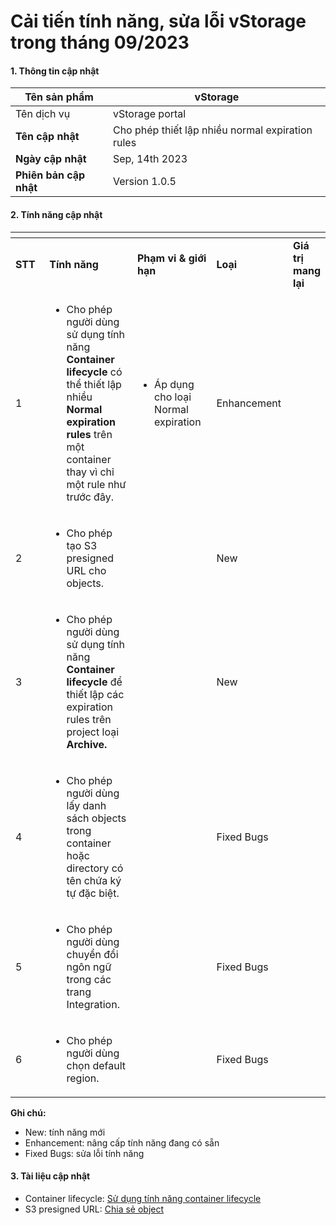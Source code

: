 # Cải tiến tính năng, sửa lỗi vStorage trong tháng 09/2023

#### 1. Thông tin cập nhật <a href="#caitientinhnang-sualoivstoragetrongthang09-2023-1.thongtincapnhat" id="caitientinhnang-sualoivstoragetrongthang09-2023-1.thongtincapnhat"></a>

| **Tên sản phẩm**       | vStorage                                         |
| ---------------------- | ------------------------------------------------ |
| Tên dịch vụ            | vStorage portal                                  |
| **Tên cập nhật**       | Cho phép thiết lập nhiều normal expiration rules |
| **Ngày cập nhật**      | Sep, 14th 2023                                   |
| **Phiên bản cập nhật** | Version 1.0.5                                    |

#### 2. Tính năng cập nhật <a href="#caitientinhnang-sualoivstoragetrongthang09-2023-2.tinhnangcapnhat" id="caitientinhnang-sualoivstoragetrongthang09-2023-2.tinhnangcapnhat"></a>

<table data-header-hidden data-full-width="true"><thead><tr><th width="87"></th><th width="213"></th><th width="176"></th><th width="129"></th><th></th></tr></thead><tbody><tr><td><strong>STT</strong></td><td><strong>Tính năng</strong></td><td><strong>Phạm vi &#x26; giới hạn</strong></td><td><strong>Loại</strong></td><td><strong>Giá trị mang lại</strong></td></tr><tr><td>1</td><td><ul><li>Cho phép người dùng sử dụng tính năng <strong>Container lifecycle</strong> có thể thiết lập nhiều <strong>Normal expiration rules</strong> trên một container thay vì chỉ một rule như trước đây.</li></ul></td><td><ul><li>Áp dụng cho loại Normal expiration</li></ul></td><td>Enhancement</td><td><br></td></tr><tr><td>2</td><td><ul><li>Cho phép tạo S3 presigned URL cho objects.</li></ul></td><td><br></td><td>New</td><td><br></td></tr><tr><td>3</td><td><ul><li>Cho phép người dùng sử dụng tính năng <strong>Container lifecycle</strong> để thiết lập các expiration rules trên project loại <strong>Archive.</strong></li></ul></td><td><br></td><td>New</td><td><br></td></tr><tr><td>4</td><td><ul><li>Cho phép người dùng lấy danh sách objects trong container hoặc directory có tên chứa ký tự đặc biệt.</li></ul></td><td><br></td><td>Fixed Bugs</td><td><br></td></tr><tr><td>5</td><td><ul><li>Cho phép người dùng chuyển đổi ngôn ngữ trong các trang Integration.</li></ul></td><td><br></td><td>Fixed Bugs</td><td><br></td></tr><tr><td>6</td><td><ul><li>Cho phép người dùng chọn default region.</li></ul></td><td><br></td><td>Fixed Bugs</td><td><br></td></tr></tbody></table>

**Ghi chú:**

* New: tính năng mới
* Enhancement: nâng cấp tính năng đang có sẵn
* Fixed Bugs: sửa lỗi tính năng

#### 3. Tài liệu cập nhật <a href="#caitientinhnang-sualoivstoragetrongthang09-2023-3.tailieucapnhat" id="caitientinhnang-sualoivstoragetrongthang09-2023-3.tailieucapnhat"></a>

* Container lifecycle: [Sử dụng tính năng container lifecycle](../../cac-tinh-nang-cua-vstorage/lam-viec-voi-container/su-dung-tinh-nang-container-lifecycle.md)
* S3 presigned URL: [Chia sẻ object](../../cac-tinh-nang-cua-vstorage/lam-viec-voi-directory-va-object/chia-se-object.md)
